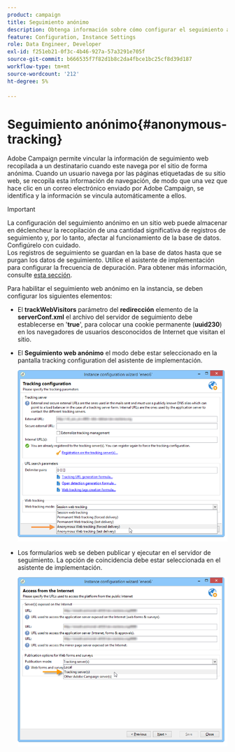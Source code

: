 ```yaml
---
product: campaign
title: Seguimiento anónimo
description: Obtenga información sobre cómo configurar el seguimiento anónimo
feature: Configuration, Instance Settings
role: Data Engineer, Developer
exl-id: f251eb21-0f3c-4b46-927a-57a3291e705f
source-git-commit: b666535f7f82d1b8c2da4fbce1bc25cf8d39d187
workflow-type: tm+mt
source-wordcount: '212'
ht-degree: 5%

---
```


# Seguimiento anónimo{#anonymous-tracking}

Adobe Campaign permite vincular la información de seguimiento web recopilada a un destinatario cuando este navega por el sitio de forma anónima. Cuando un usuario navega por las páginas etiquetadas de su sitio web, se recopila esta información de navegación, de modo que una vez que hace clic en un correo electrónico enviado por Adobe Campaign, se identifica y la información se vincula automáticamente a ellos.

>[!IMPORTANT]
>
>La configuración del seguimiento anónimo en un sitio web puede almacenar en déclencheur la recopilación de una cantidad significativa de registros de seguimiento y, por lo tanto, afectar al funcionamiento de la base de datos. Configúrelo con cuidado.\
>Los registros de seguimiento se guardan en la base de datos hasta que se purgan los datos de seguimiento. Utilice el asistente de implementación para configurar la frecuencia de depuración. Para obtener más información, consulte [esta sección](../../installation/using/deploying-an-instance.md#purging-data).

Para habilitar el seguimiento web anónimo en la instancia, se deben configurar los siguientes elementos:

* El **trackWebVisitors** parámetro del **redirección** elemento de la **serverConf.xml** el archivo del servidor de seguimiento debe establecerse en &#39;**true**&#39;, para colocar una cookie permanente (**uuid230**) en los navegadores de usuarios desconocidos de Internet que visitan el sitio.
* El **Seguimiento web anónimo** el modo debe estar seleccionado en la pantalla tracking configuration del asistente de implementación.

  ![](assets/webtracking_anonymous_set.png)

* Los formularios web se deben publicar y ejecutar en el servidor de seguimiento. La opción de coincidencia debe estar seleccionada en el asistente de implementación.

  ![](assets/webtracking_publication_set_for_webapps.png)
